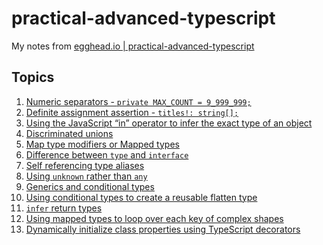# practical-advanced-typescript

My notes from [egghead.io | practical-advanced-typescript](https://egghead.io/courses/practical-advanced-typescript)

## Topics

1. [Numeric separators - `private MAX_COUNT = 9_999_999;`](https://github.com/eowino/practical-advanced-typescript/blob/master/src/1.ts)
2. [Definite assignment assertion - `titles!: string[];`](https://github.com/eowino/practical-advanced-typescript/blob/master/src/2.ts)
3. [Using the JavaScript “in” operator to infer the exact type of an object](https://github.com/eowino/practical-advanced-typescript/blob/master/src/3.ts)
4. [Discriminated unions](https://github.com/eowino/practical-advanced-typescript/blob/master/src/4.ts)
5. [Map type modifiers or Mapped types](https://github.com/eowino/practical-advanced-typescript/blob/master/src/5.ts)
6. [Difference between `type` and `interface`](https://github.com/eowino/practical-advanced-typescript/blob/master/src/6.ts)
7. [Self referencing type aliases](https://github.com/eowino/practical-advanced-typescript/blob/master/src/7.ts)
8. [Using `unknown` rather than `any`](https://github.com/eowino/practical-advanced-typescript/blob/master/src/8.ts)
9. [Generics and conditional types](https://github.com/eowino/practical-advanced-typescript/blob/master/src/9.ts)
10. [Using conditional types to create a reusable flatten type](https://github.com/eowino/practical-advanced-typescript/blob/master/src/10.ts)
11. [`infer` return types](https://github.com/eowino/practical-advanced-typescript/blob/master/src/11.ts)
12. [Using mapped types to loop over each key of complex shapes](https://github.com/eowino/practical-advanced-typescript/blob/master/src/12.ts)
13. [Dynamically initialize class properties using TypeScript decorators](https://github.com/eowino/practical-advanced-typescript/blob/master/src/13.ts)

